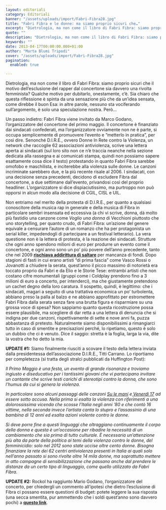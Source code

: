 ```yaml
---
layout: editoriali
category: Editoriali
banner: "/assets/uploads/import/Fabri-Fibra28.jpg"
title: "Fabri Fibra e le donne: ma siamo proprio sicuri che…"
excerpt: "Dietrologia, ma non come il libro di Fabri Fibra: siamo proprio sicuri che il motivo dell’esclusione del rapper dal concertone sia davvero una rivolta femminista? Qualche motivo per dubitarlo, onestamente, c’è. Sia chiaro che questa riflessione è spinta da una sensazione più che da un’idea sensata, come direbbe il buon Esa: in altre parole, nessuno [&hellip"
quote: ""
description: "Dietrologia, ma non come il libro di Fabri Fibra: siamo proprio sicuri che il motivo dell’esclusione del rapper dal concertone sia davvero una rivolta femminista? Qualche motivo per dubitarlo, onestamente, c’è. Sia chiaro che questa riflessione è spinta da una sensazione più che da un’idea sensata, come direbbe il buon Esa: in altre parole, nessuno [&hellip"
keywords: ""
date: 2013-04-17T00:00:00.000+01:00
author: "Marta Blumi Tripodi"
cover: "/assets/uploads/import/Fabri-Fibra28.jpg"
pagination:
  enabled: true

---
```


Dietrologia, ma non come il libro di Fabri Fibra: siamo proprio sicuri che il motivo dell’esclusione del rapper dal concertone sia davvero una rivolta femminista? Qualche motivo per dubitarlo, onestamente, c’è. Sia chiaro che questa riflessione è spinta da una sensazione più che da un’idea sensata, come direbbe il buon Esa: in altre parole, nessuno sta vociferando sull’argomento, è solo una speculazione nostra. Però…

Un passo indietro: Fabri Fibra viene invitato da Marco Godano, l’organizzatore del concertone del primo maggio. Il concertone è finanziato dai sindacati confederati, ma l’organizzatore ovviamente non ne è parte, si occupa semplicemente di promuovere l’evento e “metterlo in pratica”, per così dire. Senonché D.I.R.E., ovvero Donne In Rete contro la Violenza, un network che raccoglie 62 associazioni antiviolenza, scrive una lettera aperta ai sindacati (sul loro sito non ce n’è traccia neanche nella sezione dedicata alla rassegna e ai comunicati stampa, quindi non possiamo sapere esattamente cosa dice il testo) protestando in quanto Fabri Fibra sarebbe omofobo e maschilista, e inciterebbe alla violenza sulle donne. Le canzoni incriminate sarebbero due, e la più recente risale al 2006\. I sindacati, con una decisione senza precedenti, decidono di escludere Fibra dal concertone, a due settimane dall’evento, privandosi così del proprio headliner. L’organizzatore si dice dispiaciutissimo, ma purtroppo non può opporsi in alcun modo alla decisione di CGIL, CISL e UIL.

Non entriamo nel merito della protesta di D.I.R.E., per quanto a qualsiasi conoscitore della musica rap in generale e della musica di Fibra in particolare sembri insensata ed eccessiva (a chi vi scrive, donna, dà molto più fastidio una canzone come _Voglio una donna_ di Vecchioni piuttosto che uno storytelling, per quanto crudo, di Fabri Fibra: un’azione del genere equivale a censurare l’autore di un romanzo che ha per protagonista un serial killer, impedendogli di partecipare a un festival letterario). La vera questione non è la lettera di protesta, è la reazione dei sindacati. Strutture che ogni anno spendono milioni di euro per produrre un evento come il concertone, e ogni anno sono un po’ più povere dell’anno precedente, tanto che nel 2009 [**rischiava addirittura di saltare**](http://www.corriereromano.it/roma-notizie/5340/A-rischio-concerto-del-maggio.html "http://www.corriereromano.it/roma-notizie/5340/A-rischio-concerto-del-maggio.html") per mancanza di fondi. Dopo stagioni di fasti in cui erano artisti “di prima fascia” come Vasco Rossi o Jovanotti a chiudere la serata, quest’anno il picco massimo di notorietà era toccato proprio da Fabri e da Elio e le Storie Tese: entrambi artisti che non costano cifre monumentali (gruppi come i Coldplay prendono fino a 3 milioni di euro a concerto, per intenderci), ma che giustamente pretendono un cachet degno della loro caratura. Il sospetto, quindi, è legittimo: che i sindacati, magari a seguito di una trattativa economica un po’ turbolenta, abbiano preso la palla al balzo e ne abbiano approfittato per estromettere Fabri Fibra dalla serata senza fare una brutta figura e risparmiare su una grossa voce di spesa? Non sappiamo quanto questa ricostruzione possa essere plausibile, ma scegliere di dar retta a una lettera di denuncia che si indigna per due canzoni, rispettivamente di sette e nove anni fa, puzza abbastanza di pretesto. Naturalmente siamo disponibilissimi a rimangiarci tutto in caso di smentite e precisazioni perché, lo ripetiamo, questo è solo un dubbio che ci è venuto. Dice il saggio: stretta è la foglia, larga la via, dite la vostra che ho detto la mia.

**UPDATE #1:**  Siamo finalmente riusciti a scovare il testo della lettera inviata dalla presidentessa dell’associazione D.I.R.E., Titti Carrano. Lo riportiamo per completezza (si tratta degli stralci pubblicati da Huffington Post):

_Il Primo Maggio è una festa, un evento di grande risonanza e troviamo ingiusto e diseducativo per i tantissimi giovani che vi partecipano invitare un cantante che scrive testi carichi di stereotipi contro la donna, che sono l’humus da cui si genera la violenza._ 

_In particolare sono alcuni passaggi delle canzoni [Su le mani](http://www.angolotesti.it/F/testi%5Fcanzoni%5Ffabri%5Ffibra%5F3164/testo%5Fcanzone%5Fsu%5Fle%5Fmani%5F315883.html) e[ Venerdì 17](http://www.angolotesti.it/F/testi%5Fcanzoni%5Ffabri%5Ffibra%5F3164/testo%5Fcanzone%5Fvenerdi%5F17%5F114711.html) ad essere sotto accusa. Nella prima si esalta la violenza con riferimenti a una dolorossissima vicenda che scosse l’Italia negli anni ’80 e che contò 16 vittime, nella seconda invece l’artista canta lo stupro e l’assassinio di una bambina di 12 anni ed esalta azioni violente contro le donne._

_Si deve porre fine a questi linguaggi che oltraggiano continuamente il corpo della donna e questa è un’occasione per ribadire la necessità di un cambiamento che sia prima di tutto culturale. È necessaria un’attenzione più alta da parte della politica ai temi della violenza contro le donne, del femminicidio: solo nel 2012 sono state uccise oltre cento donne. Bisogna finanziare la rete dei 62 centri antiviolenza presenti in Italia ai quali solo nell’anno passato si sono rivolte oltre 14 mila donne, ma soprattutto mettere in atto campagne di sensibilizzazione che passano anche dal prendere le distanze da un certo tipo di linguaggio, come quello utilizzato da Fabri Fibra._

**UPDATE #2:** Rockol ha raggiunto Mario Godano, l’organizzatore del concerto, per chiedergli un commento all’ipotesi che dietro l’esclusione di Fibra ci possano essere questioni di budget: potete leggere la sua risposta (una secca smentita, pur ammettendo che i soldi quest’anno sono davvero pochi) a [**questo link**](http://www.rockol.it/news-490430/Concerto-del-Primo-Maggio,-fuori-Fibra.-L'organizzatore-'Scelta-imposta' "http://www.rockol.it/news-490430/Concerto-del-Primo-Maggio,-fuori-Fibra.-L'organizzatore-'Scelta-imposta'").